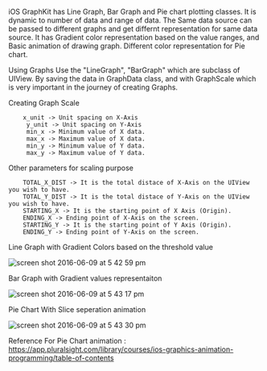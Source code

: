 iOS GraphKit has Line Graph, Bar Graph and Pie chart plotting classes. It is dynamic to number of data and range of data.
The Same data source can be passed to different graphs and get differnt representation for same data source. It has Gradient color representation based on the value ranges, and Basic animation of drawing graph. Different color representation for Pie chart.

Using Graphs
Use the "LineGraph", "BarGraph" which are subclass of UIView. By saving the data in GraphData class, and with GraphScale which is very important in the journey of creating Graphs.

Creating Graph Scale
    
        x_unit -> Unit spacing on X-Axis
         y_unit -> Unit spacing on Y-Axis
         min_x -> Minimum value of X data.
         max_x -> Maximum value of X data.
         min_y -> Minimum value of Y data.
         max_y -> Maximum value of Y data.

Other parameters for scaling purpose


        TOTAL_X_DIST -> It is the total distace of X-Axis on the UIView you wish to have.
        TOTAL_Y_DIST -> It is the total distace of Y-Axis on the UIView you wish to have.
        STARTING_X -> It is the starting point of X Axis (Origin).
        ENDING_X -> Ending point of X-Axis on the screen. 
        STARTING_Y -> It is the starting point of Y Axis (Origin).
        ENDING_Y -> Ending point of Y-Axis on the screen.

Line Graph with Gradient Colors based on the threshold value

![screen shot 2016-06-09 at 5 42 59 pm](https://cloud.githubusercontent.com/assets/14992134/15929259/bcae223e-2e69-11e6-99f9-153c4e0ba489.png)

Bar Graph with Gradient values representaiton

![screen shot 2016-06-09 at 5 43 17 pm](https://cloud.githubusercontent.com/assets/14992134/15929262/bcfc7cae-2e69-11e6-97a7-96899d5dcf29.png)

Pie Chart With Slice seperation animation

![screen shot 2016-06-09 at 5 43 30 pm](https://cloud.githubusercontent.com/assets/14992134/15929261/bcdc75b2-2e69-11e6-835f-b9d3d254199f.png)

Reference
For Pie Chart animation : https://app.pluralsight.com/library/courses/ios-graphics-animation-programming/table-of-contents
